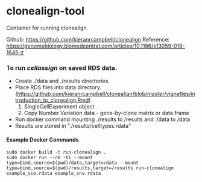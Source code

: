 # clonealign-tool
Container for running clonealign.

Github: https://github.com/kieranrcampbell/clonealign
Reference: https://genomebiology.biomedcentral.com/articles/10.1186/s13059-019-1645-z

### To run *cellassign* on saved RDS data. ###
 - Create ./data and ./results directories.
 - Place RDS files into data directory. (https://github.com/kieranrcampbell/clonealign/blob/master/vignettes/introduction_to_clonealign.Rmd)
    1. SingleCellExperiment object
    2. Copy Number Variation data - gene-by-clone matrix or data.frame
 - Run docker command mounting ./results to /results and ./data to /data
 - Results are stored in "./results/celltypes.rdata"

#### Example Docker Commands ####
```
sudo docker build -t run-clonealign .
sudo docker run --rm -ti --mount type=bind,source=$(pwd)/data,target=/data --mount type=bind,source=$(pwd)/results,target=/results run-clonealign example_sce.rdata example_cnv.rdata
```
